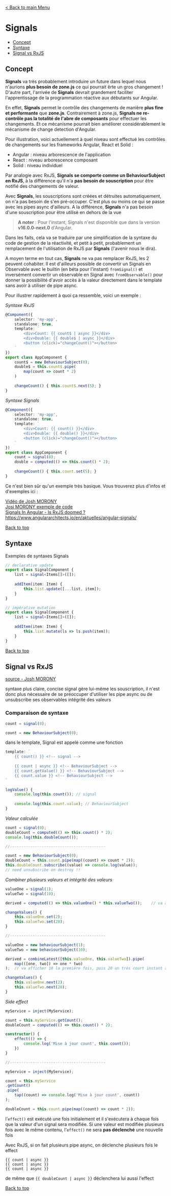 [< Back to main Menu](https://github.com/gsoulie/angular-resources/blob/master/ng-sheet.md)    

# Signals

* [Concept](#concept)     
* [Syntaxe](#syntaxe)     
* [Signal vs RxJS](#signal-vs-rxjs)    

## Concept 

**Signals** va très probablement introduire un future dans lequel nous n'aurions **plus besoin de zone.js** ce qui pourrait êrte un gros changement ! D'autre part, l'arrivée de **Signals** devrait grandement faciliter l'apprentissage de la programmation réactive aux débutants sur Angular.

En effet, **Signals** permet le contrôle des changements de manière **plus fine et performante** que **zone.js**. 
Contrairement à zone.js, **Signals ne re-contrôle pas la totalité de l'abre de composants** pour effectuer les changements. Et ce mécanisme pourrait bien améliorer considérablement le mécanisme de change detection d'Angular.

Pour illustration, voici actuellement à quel niveau sont effectué les contrôles de changements sur les frameworks Angular, React et Solid :

* Angular : niveau arborescence de l'application
* React : niveau arborescence composant
* Solid : niveau individuel

Par analogie avec RxJS, **Signals se comporte comme un BehaviourSubject en RxJS**, à la différence qu'il n'a **pas besoin de souscription** pour être notifié des changements de valeur.

Avec **Signals**, les souscriptions sont créées et détruites automatiquement, on n'a pas besoin de s'en pré-occuper.
C'est plus ou moins ce qui se passe avec les pipes async d'ailleurs. A la différence, **Signals** n'a pas besoin d'une souscription pour être utilisé en dehors de la vue

> **A noter** : Pour l'instant, Signals n'est disponible que dans la version **v16.0.0-next.0** d'Angular.

Dans les faits, cela va se traduire par une simplification de la syntaxe du code de gestion de la réactivité, et petit à petit, probablement un remplacement de l'utilisation de RxJS par **Signals** (l'avenir nous le dira).

A moyen terme en tout cas, **Signals** ne va pas remplacer RxJS, les 2 peuvent cohabiter. Il est d'ailleurs possible de convertir un Signals en Observable avec le builtin (en béta pour l'instant) ````fromSignal()```` et inversément convertir un observable en Signal avec ````fromObservable()```` pour donner la possibilité d'avoir accès à la valeur directement dans le template sans avoir à utiliser de pipe async.


Pour illustrer rapidement à quoi ça ressemble, voici un exemple :

*Syntaxe RxJS*

````typescript
@Component({
	selector: 'my-app',
	standalone: true,
	template: `
		<div>Count: {{ count$ | async }}</div>
		<div>Double: {{ double$ | async }}</div>
		<button (click)="changeCount()"></button>
	`
})
export class AppComponent {
	count$ = new BehaviourSubject(0);
	double$ = this.count$.pipe(
		map(count => count * 2)
	)
	
	changeCount() { this.count$.next(5); }
}
````

*Syntaxe Signals*

````typescript
@Component({
	selector: 'my-app',
	standalone: true,
	template: `
		<div>Count: {{ count() }}</div>
		<div>Double: {{ double() }}</div>
		<button (click)="changeCount()"></button>
	`
})
export class AppComponent {
	count = signal(0);
	double = computed(() => this.count() * 2);
	
	changeCount() { this.count.set(5); }
}
````

Ce n'est bien sûr qu'un exemple très basique. Vous trouverez plus d'infos et d'exemples ici :

[Vidéo de Josh MORONY](https://www.youtube.com/watch?v=4FkFmn0LmLI&ab_channel=JoshuaMorony)     
[Josj MORONY exemple de code](https://github.com/joshuamorony/quicklist-signals/blob/main/src/app/home/home.component.ts)     
[Signals In Angular - Is RxJS doomed ?](https://levelup.gitconnected.com/signals-in-angular-is-rxjs-doomed-5b5dac574306)     
https://www.angulararchitects.io/en/aktuelles/angular-signals/     

[Back to top](#signals)     

## Syntaxe

Exemples de syntaxes Signals

````typescript
// declarative update
export class SignalComponent {
	list = signal<Items[]>([]);
	
	addItem(item: Item) {
		this.list.update([...list, item]);
	}
}

// impérative mutation
export class SignalComponent {
	list = signal<Items[]>([]);
	
	addItem(item: Item) {
		this.list.mutate(ls => ls.push(item));
	}
}
````

[Back to top](#signals)     


## Signal vs RxJS

[source - Josh MORONY](https://www.youtube.com/watch?v=iA6iyoantuo&ab_channel=JoshuaMorony)     

syntaxe plus claire, concise
signal gère lui-même les souscription, il n'est donc plus nécessaire de se préoccuper d'utiliser les pipe async ou de unsubscribe ses observables
intégrité des valeurs

### Comparaison de syntaxe

````typescript
count = signal(0);

count = new BehaviourSubject(0);
````

dans le template, Signal est appelé comme une fonction

````typescript
template: `
	{{ count() }} <!-- signal -->
	
	{{ count | async }} <!-- BehaviourSubject --> 
	{{ count.getValue() }} <!-- BehaviourSubject --> 
	{{ count.value }} <!-- BehaviourSubject --> 
`
````

````typescript
logValue() {
	console.log(this.count()); // signal
	
	console.log(this.count.value); // BehaviourSubject
}
````

*Valeur calculée*

````typescript
count = signal(0);
doubleCount = computed(() => this.count() * 2);
console.log(this.doubleCount());

//------------------------------------------

count = new BehaviourSubject(0);
doubleCount = this.count.pipe(map((count) => count * 2));
this.doubleCount.subscribe((value) => console.log(value));
// need unsubscribe on destroy !!
````


*Combiner plusieurs valeurs et intégrité des valeurs*
````typescript
valueOne = signal(1);
valueTwo = signal(10);

derived = computed(() => this.valueOne() * this.valueTwo());	// va afficher 10 la première fois, puis 40 après l'appel de changeValues()

changeValues() {
	this.valueOne.set(2);
	this.valueTwo.set(20);
}

//------------------------------------------

valueOne = new behaviourSubject(1);
valueTwo = new behaviourSubject(10);

derived = combineLatest([this.valueOne, this.valueTwo]).pipe(
	map(([one, two]) => one * two)
);	// va afficher 10 la première fois, puis 20 un très court instant à cause du combineLatest, puis 40

changeValues() {
	this.valueOne.next(2);
	this.valueTwo.next(20);
}
````

*Side effect*
````typescript
myService = inject(MyService);

count = this.myService.getCount();
doubleCount = computed(() => this.count() * 2);

constructor() {
	effect(() => {
		console.log('Mise à jour count', this.count());
	})
}

//------------------------------------------

myService = inject(MyService);

count = this.myService
.getCount()
.pipe(
	tap((count) => console.log('Mise à jour count', count))
);

doubleCount = this.count.pipe(map((count) => count * 2));
````

l'````effect()```` est exécuté une fois initialement et il s'exécutera à chaque fois que la valeur d'un signal sera modifiée. Si une valeur est modifiée plusieurs fois avec le même contenu, l'````effect()````
ne sera **pas déclenché** une nouvelle fois

Avec RxJS, si on fait plusieurs pipe async, on déclenche plusieurs fois le effect

````
{{ count | async }}
{{ count | async }}
{{ count | async }}
````
de même que ````{{ doubleCount | async }}```` déclenchera lui aussi l'effect

[Back to top](#signals)     
